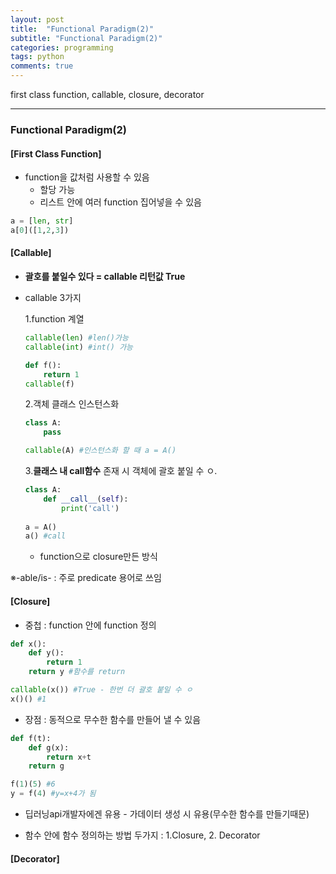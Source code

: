 ```yaml
---
layout: post
title:  "Functional Paradigm(2)"
subtitle: "Functional Paradigm(2)"
categories: programming
tags: python
comments: true
---
```


first class function, callable, closure, decorator

---

### Functional Paradigm(2)



#### [First Class Function]

- function을 값처럼 사용할 수 있음
  - 할당 가능
  - 리스트 안에 여러 function 집어넣을 수 있음

~~~python
a = [len, str]
a[0]([1,2,3])
~~~



#### [Callable]

- **괄호를 붙일수 있다 = callable 리턴값 True**

- callable 3가지

  1.function 계열

  ~~~python
  callable(len) #len()가능
  callable(int) #int() 가능
  
  def f():
      return 1
  callable(f)
  ~~~

  2.객체 클래스 인스턴스화

  ~~~python
  class A:
      pass
  
  callable(A) #인스턴스화 할 때 a = A()
  ~~~

  3.**클래스 내 call함수** 존재 시 객체에 괄호 붙일 수 ㅇ.

  ~~~python
  class A:
      def __call__(self):
          print('call')
          
  a = A()
  a() #call
  ~~~

  - function으로 closure만든 방식



※-able/is- : 주로 predicate 용어로 쓰임



#### [Closure]

- 중첩 : function 안에 function 정의

~~~python
def x():
    def y():
        return 1
    return y #함수를 return

callable(x()) #True - 한번 더 괄호 붙일 수 ㅇ
x()() #1
~~~



- 장점 : 동적으로 무수한 함수를 만들어 낼 수 있음

~~~python
def f(t):
    def g(x):
        return x+t
    return g

f(1)(5) #6
y = f(4) #y=x+4가 됨
~~~

- 딥러닝api개발자에겐 유용 - 가데이터 생성 시 유용(무수한 함수를 만들기때문)

- 함수 안에 함수 정의하는 방법 두가지 : 1.Closure, 2. Decorator



#### [Decorator]

